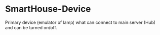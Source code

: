 # SmartHouse-Device
Primary device (emulator of lamp) what can connect to main server (Hub) and can be turned on/off.
